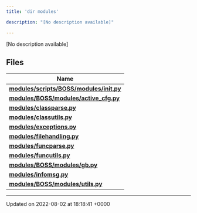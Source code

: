 ```yaml
---
title: 'dir modules'

description: "[No description available]"

---
```







[No description available]

## Files

| Name           |
| -------------- |
| **[modules/scripts/BOSS/modules/__init__.py](/documentation/code/gambit_sphinx/files/scripts_2boss_2modules_2____init_____8py/#file-scripts/boss/modules/--init--.py)**  |
| **[modules/BOSS/modules/active_cfg.py](/documentation/code/gambit_sphinx/files/boss_2modules_2active__cfg_8py/#file-boss/modules/active-cfg.py)**  |
| **[modules/classparse.py](/documentation/code/gambit_sphinx/files/classparse_8py/#file-classparse.py)**  |
| **[modules/classutils.py](/documentation/code/gambit_sphinx/files/classutils_8py/#file-classutils.py)**  |
| **[modules/exceptions.py](/documentation/code/gambit_sphinx/files/exceptions_8py/#file-exceptions.py)**  |
| **[modules/filehandling.py](/documentation/code/gambit_sphinx/files/filehandling_8py/#file-filehandling.py)**  |
| **[modules/funcparse.py](/documentation/code/gambit_sphinx/files/funcparse_8py/#file-funcparse.py)**  |
| **[modules/funcutils.py](/documentation/code/gambit_sphinx/files/funcutils_8py/#file-funcutils.py)**  |
| **[modules/BOSS/modules/gb.py](/documentation/code/gambit_sphinx/files/boss_2modules_2gb_8py/#file-boss/modules/gb.py)**  |
| **[modules/infomsg.py](/documentation/code/gambit_sphinx/files/infomsg_8py/#file-infomsg.py)**  |
| **[modules/BOSS/modules/utils.py](/documentation/code/gambit_sphinx/files/boss_2modules_2utils_8py/#file-boss/modules/utils.py)**  |






-------------------------------

Updated on 2022-08-02 at 18:18:41 +0000
